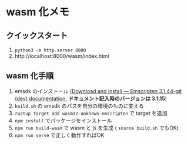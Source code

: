 # wasm 化メモ

## クイックスタート

1. `python3 -m http.server 8000`
2. http://localhost:8000/wasm/index.html

## wasm 化手順

1. emsdk のインストール ([Download and install — Emscripten 3\.1\.44\-git \(dev\) documentation](https://emscripten.org/docs/getting_started/downloads.html), **ドキュメント記入時のバージョンは 3.1.15**)
2. `build.sh` の emsdk のパスを自分の環境のものに変える
3. `rustup target add wasm32-unknown-emscripten` で target を追加
4. `npm install` でパッケージをインストール
5. `npm run build-wasm` で wasm と js を生成 ( `source build.sh` でもOK)
6. `npm run serve` で正しく動作すればOK
